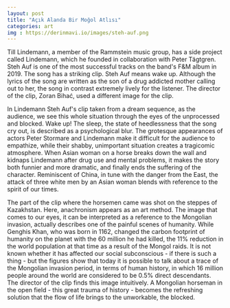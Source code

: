 ```yaml
---
layout: post
title: "Açık Alanda Bir Moğol Atlısı"
categories: art
img : https://derinmavi.io/images/steh-auf.png
---
```


Till Lindemann, a member of the Rammstein music group, has a side project called Lindemann, which he founded in collaboration with Peter Tägtgren. Steh Auf is one of the most successful tracks on the band's F&M album in 2019. The song has a striking clip. Steh Auf means wake up. Although the lyrics of the song are written as the son of a drug addicted mother calling out to her, the song in contrast extremely lively for the listener. The director of the clip, Zoran Bihać, used a different image for the clip.

In Lindemann Steh Auf's clip taken from a dream sequence, as the audience, we see this whole situation through the eyes of the unprocessed and blocked. Wake up! The sleep, the state of heedlessness that the song cry out, is described as a psychological blur. The grotesque appearances of actors Peter Stormare and Lindemann make it difficult for the audience to empathize, while their shabby, unimportant situation creates a tragicomic atmosphere. When Asian woman on a horse breaks down the wall and kidnaps Lindemann after drug use and mental problems, it makes the story both funnier and more dramatic, and finally ends the suffering of the character. Reminiscent of China, in tune with the danger from the East, the attack of three white men by an Asian woman blends with reference to the spirit of our times.

The part of the clip where the horsemen came was shot on the steppes of Kazakhstan. Here, anachronism appears as an art method. The image that comes to our eyes, it can be interpreted as a reference to the Mongolian invasion, actually describes one of the painful scenes of humanity. While Genghis Khan, who was born in 1162, changed the carbon footprint of humanity on the planet with the 60 million he had killed, the 11% reduction in the world population at that time as a result of the Mongol raids. It is not known whether it has affected our social subconscious - if there is such a thing - but the figures show that today it is possible to talk about a trace of the Mongolian invasion period, in terms of human history, in which 16 million people around the world are considered to be 0.5% direct descendants. The director of the clip finds this image intuitively. A Mongolian horseman in the open field - this great trauma of history - becomes the refreshing solution that the flow of life brings to the unworkable, the blocked.

